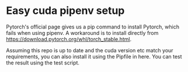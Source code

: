 # Easy cuda pipenv setup
Pytorch's official page gives us a pip command to install Pytorch, which fails when using pipenv.
A workaround is to install directly from https://download.pytorch.org/whl/torch_stable.html.

Assuming this repo is up to date and the cuda version etc match your requirements, you can also install it using the Pipfile in here.
You can test the result using the test script.
